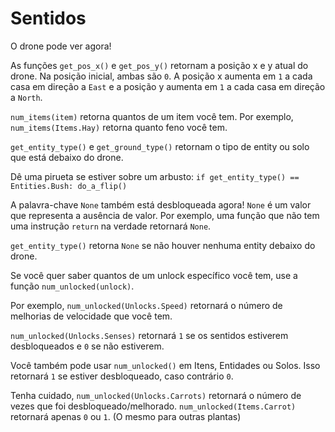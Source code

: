 # Sentidos
O drone pode ver agora!

As funções `get_pos_x()` e `get_pos_y()` retornam a posição x e y atual do drone. Na posição inicial, ambas são `0`. A posição x aumenta em `1` a cada casa em direção a `East` e a posição y aumenta em `1` a cada casa em direção a `North`.

`num_items(item)` retorna quantos de um item você tem.
Por exemplo, `num_items(Items.Hay)` retorna quanto feno você tem.

`get_entity_type()` e `get_ground_type()` retornam o tipo de entity ou solo que está debaixo do drone.

Dê uma pirueta se estiver sobre um arbusto:
`if get_entity_type() == Entities.Bush:
	do_a_flip()`

A palavra-chave `None` também está desbloqueada agora! `None` é um valor que representa a ausência de valor.
Por exemplo, uma função que não tem uma instrução `return` na verdade retornará `None`.

`get_entity_type()` retorna `None` se não houver nenhuma entity debaixo do drone.


Se você quer saber quantos de um unlock específico você tem, use a função `num_unlocked(unlock)`.

Por exemplo, `num_unlocked(Unlocks.Speed)` retornará o número de melhorias de velocidade que você tem.

`num_unlocked(Unlocks.Senses)` retornará `1` se os sentidos estiverem desbloqueados e `0` se não estiverem.

Você também pode usar `num_unlocked()` em Itens, Entidades ou Solos. Isso retornará `1` se estiver desbloqueado, caso contrário `0`.

Tenha cuidado, `num_unlocked(Unlocks.Carrots)` retornará o número de vezes que foi desbloqueado/melhorado.
`num_unlocked(Items.Carrot)` retornará apenas `0` ou `1`. (O mesmo para outras plantas)